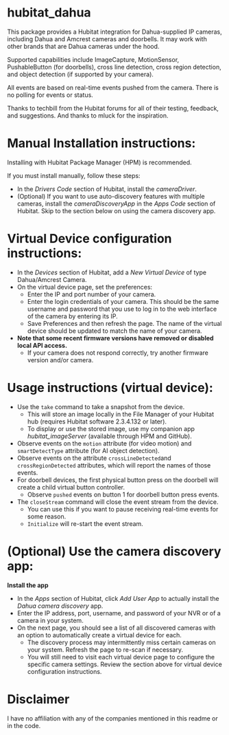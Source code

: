 # hubitat_dahua

This package provides a Hubitat integration for Dahua-supplied IP cameras, including Dahua and Amcrest cameras and doorbells.  It may work with other brands that are Dahua cameras under the hood.

Supported capabilities include ImageCapture, MotionSensor, PushableButton (for doorbells), cross line detection, cross region detection, and object detection (if supported by your camera).

All events are based on real-time events pushed from the camera.  There is no polling for events or status.

Thanks to techbill from the Hubitat forums for all of their testing, feedback, and suggestions.  And thanks to mluck for the inspiration.

# Manual Installation instructions:

Installing with Hubitat Package Manager (HPM) is recommended. 

If you must install manually, follow these steps:

* In the *Drivers Code* section of Hubitat, install the *cameraDriver*.    
* (Optional) If you want to use auto-discovery features with multiple cameras, install the *cameraDiscoveryApp* in the *Apps Code* section of Hubitat.  Skip to the section below on using the camera discovery app.

# Virtual Device configuration instructions:

* In the *Devices* section of Hubitat, add a *New Virtual Device* of type Dahua/Amcrest Camera.
* On the virtual device page, set the preferences:
    * Enter the IP and port number of your camera.
    * Enter the login credentials of your camera.  This should be the same username and password that you use to log in to the web interface of the camera by entering its IP.
    * Save Preferences and then refresh the page.  The name of the virtual device should be updated to match the name of your camera.
* **Note that some recent firmware versions have removed or disabled local API access.**
    * If your camera does not respond correctly, try another firmware version and/or camera.

# Usage instructions (virtual device):

* Use the `take` command to take a snapshot from the device.
    * This will store an image locally in the File Manager of your Hubitat hub (requires Hubitat software 2.3.4.132 or later).
    * To display or use the stored image, use my companion app *hubitat_imageServer* (available through HPM and GitHub).
* Observe events on the `motion` attribute (for video motion) and `smartDetectType` attribute (for AI object detection).
* Observe events on the attribute `crossLineDetected`and `crossRegionDetected` attributes, which will report the names of those events.
* For doorbell devices, the first physical button press on the doorbell will create a child virtual button controller.
    * Observe `pushed` events on button 1 for doorbell button press events.
* The `closeStream` command will close the event stream from the device.
    * You can use this if you want to pause receiving real-time events for some reason.
    * `Initialize` will re-start the event stream.

# (Optional) Use the camera discovery app:

**Install the app**
* In the *Apps* section of Hubitat, click *Add User App* to actually install the *Dahua camera discovery* app.
* Enter the IP address, port, username, and password of your NVR or of a camera in your system.
* On the next page, you should see a list of all discovered cameras with an option to automatically create a virtual device for each.
    * The discovery process may intermittently miss certain cameras on your system.  Refresh the page to re-scan if necessary.
    * You will still need to visit each virtual device page to configure the specific camera settings.  Review the section above for virtual device configuration instructions.

# Disclaimer

I have no affiliation with any of the companies mentioned in this readme or in the code.

